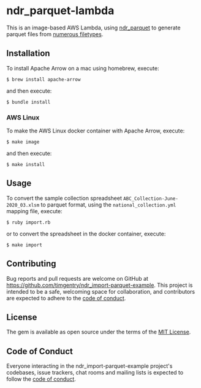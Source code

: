 # ndr_parquet-lambda

This is an image-based AWS Lambda, using [ndr_parquet](https://github.com/timgentry/ndr_parquet) to generate parquet files from [numerous filetypes](https://github.com/publichealthengland/ndr_import#ndrimport---).

## Installation

To install Apache Arrow on a mac using homebrew, execute:

    $ brew install apache-arrow

and then execute:

    $ bundle install

### AWS Linux

To make the AWS Linux docker container with Apache Arrow, execute:

    $ make image

and then execute:

    $ make install

## Usage

To convert the sample collection spreadsheet `ABC_Collection-June-2020_03.xlsm` to parquet format, using the `national_collection.yml` mapping file, execute:

    $ ruby import.rb

or to convert the spreadsheet in the docker container, execute:

    $ make import

## Contributing

Bug reports and pull requests are welcome on GitHub at https://github.com/timgentry/ndr_import-parquet-example. This project is intended to be a safe, welcoming space for collaboration, and contributors are expected to adhere to the [code of conduct](https://github.com/timgentry/ndr_import-parquet-example/blob/main/CODE_OF_CONDUCT.md).

## License

The gem is available as open source under the terms of the [MIT License](https://opensource.org/licenses/MIT).

## Code of Conduct

Everyone interacting in the ndr_import-parquet-example project's codebases, issue trackers, chat rooms and mailing lists is expected to follow the [code of conduct](https://github.com/timgentry/ndr_import-parquet-example/blob/main/CODE_OF_CONDUCT.md).
